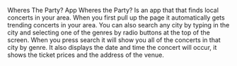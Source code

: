 Wheres The Party? App Wheres the Party? Is an app that that finds local concerts in your area. When you first pull up the page it automatically gets trending concerts in your area. 
You can also search any city by typing in the city and selecting one of the genres by radio buttons at the top of the screen. 
When you press search it will show you all of the concerts in that city by genre. 
It also displays the date and time the concert will occur, it shows the ticket prices and the address of the venue.
